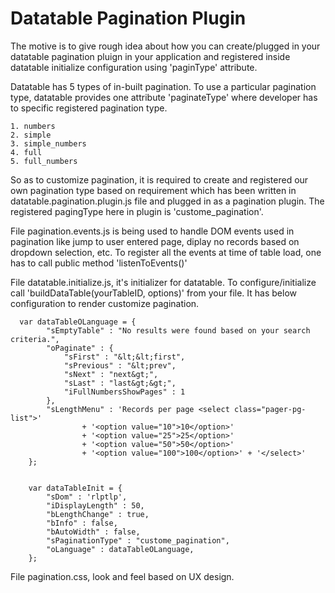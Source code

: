 # Datatable Pagination Plugin

  The motive is to give rough idea about how you can create/plugged in your datatable pagination pluign in your application and   registered inside datatable initialize configuration using 'paginType' attribute.
  
  
  
  Datatable has 5 types of in-built pagination. To use a particular pagination type, datatable provides one attribute 'paginateType' where developer has to specific registered pagination type.
  
    1. numbers
    2. simple
    3. simple_numbers
    4. full
    5. full_numbers
  
  So as to customize pagination, it is required to create and registered our own pagination type based on requirement which has been written in datatable.pagination.plugin.js file and plugged in as a pagination plugin.
  The registered pagingType here in plugin is 'custome_pagination'.
  
  File pagination.events.js is being used to handle DOM events used in pagination like jump to user entered page, diplay no records based on dropdown selection, etc.
  To register all the events at time of table load, one has to call public method 'listenToEvents()'
  
  File datatable.initialize.js, it's initializer for datatable. To configure/initialize call 'buildDataTable(yourTableID, options)' from your file. It has below configuration to render customize pagination.
  
      var dataTableOLanguage = {
    		"sEmptyTable" : "No results were found based on your search criteria.",
    		"oPaginate" : {
    			"sFirst" : "&lt;&lt;first",
    			"sPrevious" : "&lt;prev",
    			"sNext" : "next&gt;",
    			"sLast" : "last&gt;&gt;",
    			"iFullNumbersShowPages" : 1
    		},
    		"sLengthMenu" : 'Records per page <select class="pager-pg-list">'
    				+ '<option value="10">10</option>'
    				+ '<option value="25">25</option>'
    				+ '<option value="50">50</option>'
    				+ '<option value="100">100</option>' + '</select>'
    	};
    
    	
    	var dataTableInit = {
    		"sDom" : 'rlptlp',
    		"iDisplayLength" : 50,
    		"bLengthChange" : true,
    		"bInfo" : false,
    		"bAutoWidth" : false,
    		"sPaginationType" : "custome_pagination",
    		"oLanguage" : dataTableOLanguage,
    	};
  
  
  
  File pagination.css, look and feel based on UX design.
  
  
